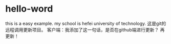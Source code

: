 # hello-word
this is a easy example.
my school is hefei university of technology.
这是git的远程调用更新项目。
客户端：我添加了这一句话，是否在github端进行更新？
再更新！